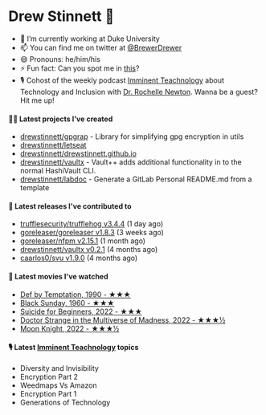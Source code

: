 
# Drew Stinnett 👋

- 🔭 I’m currently working at Duke University
- 📫 You can find me on twitter at [@BrewerDrewer](https://twitter.com/BrewerDrewer)
- 😄 Pronouns: he/him/his
- ⚡ Fun fact: Can you spot me in [this](https://www.youtube.com/watch?v=oL9WnB0qHBA)?
- 🎙 Cohost of the weekly podcast [Imminent Teachnology](https://podcast.imminentteachnology.com/) about Technology and Inclusion with [Dr. Rochelle Newton](https://www.linkedin.com/in/drrochellenewton/). Wanna be a guest? Hit me up!

#### 👨‍💻 Latest projects I've created
- [drewstinnett/gpgrap](https://github.com/drewstinnett/gpgrap) - Library for simplifying gpg encryption in utils
- [drewstinnett/letseat](https://github.com/drewstinnett/letseat)
- [drewstinnett/drewstinnett.github.io](https://github.com/drewstinnett/drewstinnett.github.io)
- [drewstinnett/vaultx](https://github.com/drewstinnett/vaultx) - Vault&#43;&#43; adds additional functionality in to the normal HashiVault CLI.
- [drewstinnett/labdoc](https://github.com/drewstinnett/labdoc) - Generate a GitLab Personal README.md from a template

#### 🚀 Latest releases I've contributed to
- [trufflesecurity/trufflehog v3.4.4](https://github.com/trufflesecurity/trufflehog/releases/tag/v3.4.4) (1 day ago)
- [goreleaser/goreleaser v1.8.3](https://github.com/goreleaser/goreleaser/releases/tag/v1.8.3) (3 weeks ago)
- [goreleaser/nfpm v2.15.1](https://github.com/goreleaser/nfpm/releases/tag/v2.15.1) (1 month ago)
- [drewstinnett/vaultx v0.2.1](https://github.com/drewstinnett/vaultx/releases/tag/v0.2.1) (4 months ago)
- [caarlos0/svu v1.9.0](https://github.com/caarlos0/svu/releases/tag/v1.9.0) (4 months ago)

#### 🍿 Latest movies I've watched
- [Def by Temptation, 1990 - ★★★](https://letterboxd.com/mondodrew/film/def-by-temptation/1/)
- [Black Sunday, 1960 - ★★★](https://letterboxd.com/mondodrew/film/black-sunday-1960/)
- [Suicide for Beginners, 2022 - ★★★](https://letterboxd.com/mondodrew/film/suicide-for-beginners/)
- [Doctor Strange in the Multiverse of Madness, 2022 - ★★★½](https://letterboxd.com/mondodrew/film/doctor-strange-in-the-multiverse-of-madness/)
- [Moon Knight, 2022 - ★★★½](https://letterboxd.com/mondodrew/film/moon-knight-2022/)

#### 🎙 Latest [Imminent Teachnology](https://podcast.imminentteachnology.com/) topics
- Diversity and Invisibility
- Encryption Part 2
- Weedmaps Vs Amazon
- Encryption Part 1
- Generations of Technology